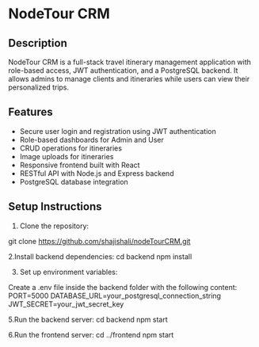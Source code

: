 # NodeTour CRM

## Description
NodeTour CRM is a full-stack travel itinerary management application with role-based access, JWT authentication, and a PostgreSQL backend. It allows admins to manage clients and itineraries while users can view their personalized trips.

## Features
- Secure user login and registration using JWT authentication
- Role-based dashboards for Admin and User
- CRUD operations for itineraries
- Image uploads for itineraries
- Responsive frontend built with React
- RESTful API with Node.js and Express backend
- PostgreSQL database integration

## Setup Instructions

1. Clone the repository:

git clone https://github.com/shajishali/nodeTourCRM.git


2.Install backend dependencies:
cd backend
npm install

3. Set up environment variables:

Create a .env file inside the backend folder with the following content:
PORT=5000
DATABASE_URL=your_postgresql_connection_string
JWT_SECRET=your_jwt_secret_key

5.Run the backend server:
cd backend
npm start

6.Run the frontend server:
cd ../frontend
npm start
